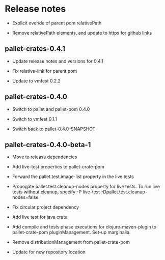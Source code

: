 # Release notes

- Explicit overide of parent pom relativePath

- Remove relativePath elements, and update to https for github links


## pallet-crates-0.4.1

- Update release notes and versions for 0.4.1

- Fix relative-link for parent pom

- Update to vmfest 0.2.2


## pallet-crates-0.4.0

- Switch to pallet and pallet-pom 0.4.0

- Switch to vmfest 0.1.1

- Switch back to pallet-0.4.0-SNAPSHOT


## pallet-crates-0.4.0-beta-1

- Move to release dependencies

- Add live-test properties to pallet-crate-pom

- Forward the pallet.test.image-list property in the live tests

- Propogate pallet.test.cleanup-nodes property for live tests.
  To run live tests without cleanup, specify
    -P live-test -Dpallet.test.cleanup-nodes=false

- Fix circular project dependency

- Add live test for java crate

- Add compile and tests phase executions for clojure-maven-plugin to
  pallet-crate-pom pluginManagement. Set-up marginalia.

- Remove distributionManagement from pallet-crate-pom

- Update for new repository location


